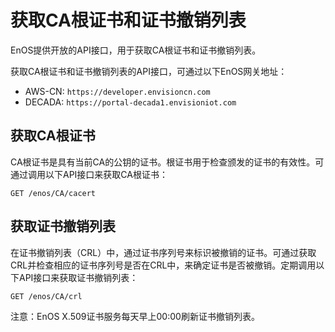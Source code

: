 # 获取CA根证书和证书撤销列表

EnOS提供开放的API接口，用于获取CA根证书和证书撤销列表。

获取CA根证书和证书撤销列表的API接口，可通过以下EnOS网关地址：

- AWS-CN: `https://developer.envisioncn.com`
- DECADA: `https://portal-decada1.envisioniot.com`

## 获取CA根证书

CA根证书是具有当前CA的公钥的证书。根证书用于检查颁发的证书的有效性。可通过调用以下API接口来获取CA根证书：

```
GET /enos/CA/cacert
```

## 获取证书撤销列表

在证书撤销列表（CRL）中，通过证书序列号来标识被撤销的证书。可通过获取CRL并检查相应的证书序列号是否在CRL中，来确定证书是否被撤销。定期调用以下API接口来获取证书撤销列表：

```
GET /enos/CA/crl
```

注意：EnOS X.509证书服务每天早上00:00刷新证书撤销列表。
